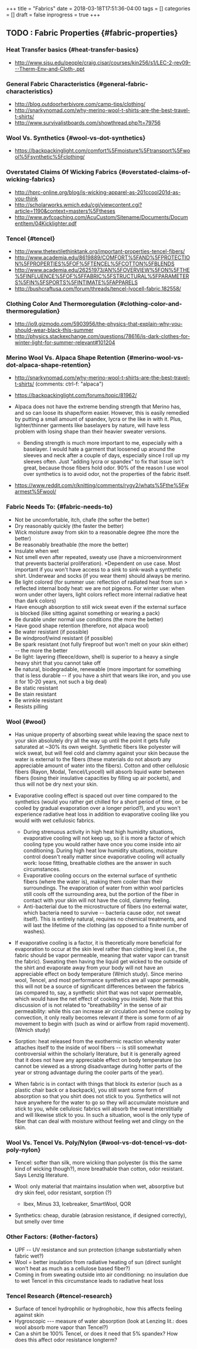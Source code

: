 +++
title = "Fabrics"
date = 2018-03-18T17:51:36-04:00
tags = []
categories = []
draft = false
inprogress = true
+++

[//]: # (tags = ["optimization variables", "clothing"], categories = ["Gear"])

## <span class="org-todo todo TODO">TODO</span> : Fabric Properties {#fabric-properties}


### Heat Transfer basics {#heat-transfer-basics}

-   <http://www.sjsu.edu/people/craig.cisar/courses/kin256/s1/LEC-2-rev09---Therm-Env-and-Cloth-.ppt>


### General Fabric Characteristics {#general-fabric-characteristics}

-   <http://blog.outdoorherbivore.com/camp-tips/clothing/>
-   <http://snarkynomad.com/why-merino-wool-t-shirts-are-the-best-travel-t-shirts/>
-   <http://www.survivalistboards.com/showthread.php?t=79756>


### Wool Vs. Synthetics {#wool-vs-dot-synthetics}

-   <https://backpackinglight.com/comfort%5Fmoisture%5Ftransport%5Fwool%5Fsynthetic%5Fclothing/>


### Overstated Claims Of Wicking Fabrics {#overstated-claims-of-wicking-fabrics}

-   <http://hprc-online.org/blog/is-wicking-apparel-as-201ccool201d-as-you-think>
-   <http://scholarworks.wmich.edu/cgi/viewcontent.cgi?article=1190&context=masters%5Ftheses>
-   <http://www.ayfcoaching.com/AcuCustom/Sitename/Documents/DocumentItem/04Kicklighter.pdf>


### Tencel {#tencel}

-   <http://www.thetextilethinktank.org/important-properties-tencel-fibers/>
-   <http://www.academia.edu/8619889/COMFORT%5FAND%5FPROTECTION%5FPROPERTIES%5FOF%5FTENCEL%5FCOTTON%5FBLENDS>
-   <http://www.academia.edu/26251973/AN%5FOVERVIEW%5FON%5FTHE%5FINFLUENCE%5FOF%5FFABRIC%5FSTRUCTURAL%5FPARAMETERS%5FIN%5FSPORTS%5FINTIMATE%5FAPPARELS>
-   <http://bushcraftusa.com/forum/threads/tencel-lyocell-fabric.182558/>


### Clothing Color And Thermoregulation {#clothing-color-and-thermoregulation}

-   <http://io9.gizmodo.com/5903956/the-physics-that-explain-why-you-should-wear-black-this-summer>
-   <http://physics.stackexchange.com/questions/78616/is-dark-clothes-for-winter-light-for-summer-relevant#101204>


### Merino Wool Vs. Alpaca Shape Retention {#merino-wool-vs-dot-alpaca-shape-retention}

-   <http://snarkynomad.com/why-merino-wool-t-shirts-are-the-best-travel-t-shirts/> (comments: ctrl-f: "alpaca")
-   <https://backpackinglight.com/forums/topic/81962/>
-   Alpaca does not have the extreme bending strength that Merino has, and so can loose its shape/form easier. However, this is easily remedied by putting a small amount of spandex, lycra or the like in with it. Plus, lighter/thinner garments like baselayers by nature, will have less problem with losing shape than their heavier sweater versions.
    -   Bending strength is much more important to me, especially with a baselayer. I would hate a garment that loosened up around the sleeves and neck after a couple of days, especially since I roll up my sleeves often. Just "adding lycra or spandex" to fix that issue isn't great, because those fibers hold odor. 90% of the reason I use wool over synthetics is to avoid odor, not the properties of the fabric itself.

-   <https://www.reddit.com/r/knitting/comments/rygy2/whats%5Fthe%5Fwarmest%5Fwool/>


### Fabric Needs To: {#fabric-needs-to}

-   Not be uncomfortable, itch, chafe (the softer the better)
-   Dry reasonably quickly (the faster the better)
-   Wick moisture away from skin to a reasonable degree (the more the better)
-   Be reasonably breathable (the more the better)
-   Insulate when wet
-   Not smell even after repeated, sweaty use (have a microenvironment that prevents bacterial proliferation). \*Dependent on use case. Most important if you won't have access to a sink to sink-wash a synthetic shirt. Underwear and socks (if you wear them) should always be merino.
-   Be light colored (for summer use: reflection of radiated heat from sun > reflected internal body heat: we are not pigeons. For winter use: when worn under other layers, light colors reflect more internal radiative heat than dark colors)
-   Have enough absorption to still wick sweat even if the external surface is blocked (like sitting against something or wearing a pack)
-   Be durable under normal use conditions (the more the better)
-   Have good shape retention (therefore, not alpaca wool)
-   Be water resistant (if possible)
-   Be windproof/wind resistant (if possible)
-   Be spark resistant (not fully fireproof but won't melt on your skin either) -- the more the better
-   Be light: layering (fleece/down, shell) is superior to a heavy a single heavy shirt that you cannot take off
-   Be natural, biodegradable, renewable (more important for something that is less durable -- if you have a shirt that wears like iron, and you use it for 10-20 years, not such a big deal)
-   Be static resistant
-   Be stain resistant
-   Be wrinkle resistant
-   Resists pilling


### Wool {#wool}

-   Has unique property of absorbing sweat while leaving the space next to your skin absolutely dry all the way up until the point it gets fully saturated at ~30% its own weight. Synthetic fibers like polyester will wick sweat, but will feel cold and clammy against your skin because the water is external to the fibers (these materials do not absorb any appreciable amount of water into the fibers). Cotton and other cellulosic fibers (Rayon, Modal, Tencel/Lyocell) will absorb liquid water between fibers (losing their insulative capacities by filling up air pockets), and thus will not be dry next your skin.
-   Evaporative cooling effect is spaced out over time compared to the synthetics (would you rather get chilled for a short period of time, or be cooled by gradual evaporation over a longer period?), and you won't experience radiative heat loss in addition to evaporative cooling like you would with wet cellulosic fabrics.
    -   During strenuous activity in high heat high humidity situations, evaporative cooling will not keep up, so it is more a factor of which cooling type you would rather have once you come inside into air conditioning. During high heat low humidity situations, moisture control doesn't really matter since evaporative cooling will actually work: loose fitting, breathable clothes are the answer in such circumstances.
    -   Evaporative cooling occurs on the external surface of synthetic fibers (where the water is), making them cooler than their surroundings. The evaporation of water from within wool particles still cools off the surrounding area, but the portion of the fiber in contact with your skin will not have the cold, clammy feeling.
    -   Anti-bacterial due to the microstructure of fibers (no external water, which bacteria need to survive -- bacteria cause odor, not sweat itself). This is entirely natural, requires no chemical treatments, and will last the lifetime of the clothing (as opposed to a finite number of washes).

-   If evaporative cooling is a factor, it is theoretically more beneficial for evaporation to occur at the skin level rather than clothing level (i.e., the fabric should be vapor permeable, meaning that water vapor can transit the fabric). Sweating then having the liquid get wicked to the outside of the shirt and evaporate away from your body will not have an appreciable effect on body temperature (Wmich study). Since merino wool, Tencel, and most performance synthetics are all vapor permeable, this will not be a source of significant differences between the fabrics (as compared to, say, a synthetic shirt that was not vapor permeable, which would have the net effect of cooking you inside). Note that this discussion of is not related to "breathability" in the sense of air permeability: while this can increase air circulation and hence cooling by convection, it only really becomes relevant if there is some form of air movement to begin with (such as wind or airflow from rapid movement). (Wmich study)
-   Sorption: heat released from the exothermic reaction whereby water attaches itself to the inside of wool fibers -- is still somewhat controversial within the scholarly literature, but it is generally agreed that it does not have any appreciable effect on body temperature (so cannot be viewed as a strong disadvantage during hotter parts of the year or strong advantage during the cooler parts of the year).
-   When fabric is in contact with things that block its exterior (such as a plastic chair back or a backpack), you still want some form of absorption so that you shirt does not stick to you. Synthetics will not have anywhere for the water to go so they will accumulate moisture and stick to you, while cellulosic fabrics will absorb the sweat interstitially and will likewise stick to you. In such a situation, wool is the only type of fiber that can deal with moisture without feeling wet and clingy on the skin.


### Wool Vs. Tencel Vs. Poly/Nylon {#wool-vs-dot-tencel-vs-dot-poly-nylon}

-   Tencel: softer than silk, more wicking than polyester (is this the same kind of wicking though?), more breathable than cotton, odor resistant. Says Lenzig literature.
-   Wool: only material that maintains insulation when wet, absorptive but dry skin feel, odor resistant, sorption (?)
    -   Ibex, Minus 33, Icebreaker, SmartWool, QOR

-   Synthetics: cheap, durable (abrasion resistance, if designed correctly), but smelly over time


### Other Factors: {#other-factors}

-   UPF -- UV resistance and sun protection (change substantially when fabric wet?)
-   Wool = better insulation from radiative heating of sun (direct sunlight won't heat as much as a cellulose based fiber?)
-   Coming in from sweating outside into air conditioning: no insulation due to wet Tencel in this circumstance leads to radiative heat loss


### Tencel Research {#tencel-research}

-   Surface of tencel hydrophilic or hydrophobic, how this affects feeling against skin
-   Hygroscopic --- measure of water absorption (look at Lenzing lit.: does wool absorb more vapor than Tencel?)
-   Can a shirt be 100% Tencel, or does it need that 5% spandex? How does this affect odor resistance longterm?
